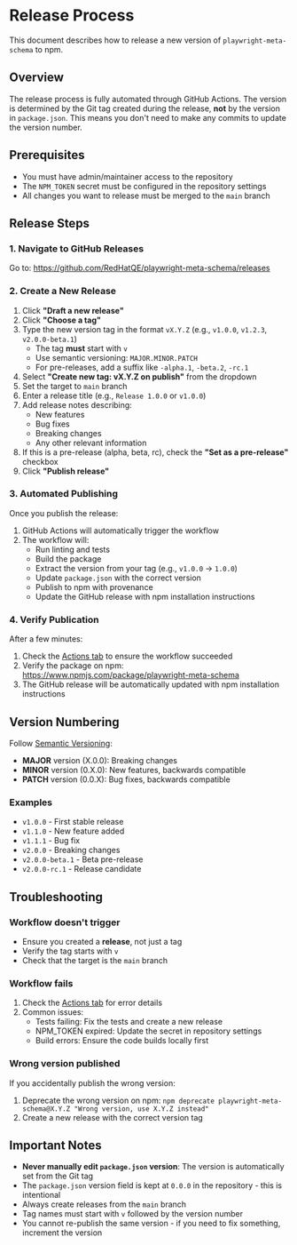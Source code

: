 # Release Process

This document describes how to release a new version of `playwright-meta-schema` to npm.

## Overview

The release process is fully automated through GitHub Actions. The version is determined by the Git tag created during the release, **not** by the version in `package.json`. This means you don't need to make any commits to update the version number.

## Prerequisites

- You must have admin/maintainer access to the repository
- The `NPM_TOKEN` secret must be configured in the repository settings
- All changes you want to release must be merged to the `main` branch

## Release Steps

### 1. Navigate to GitHub Releases

Go to: https://github.com/RedHatQE/playwright-meta-schema/releases

### 2. Create a New Release

1. Click **"Draft a new release"**
2. Click **"Choose a tag"**
3. Type the new version tag in the format `vX.Y.Z` (e.g., `v1.0.0`, `v1.2.3`, `v2.0.0-beta.1`)
   - The tag **must** start with `v`
   - Use semantic versioning: `MAJOR.MINOR.PATCH`
   - For pre-releases, add a suffix like `-alpha.1`, `-beta.2`, `-rc.1`
4. Select **"Create new tag: vX.Y.Z on publish"** from the dropdown
5. Set the target to `main` branch
6. Enter a release title (e.g., `Release 1.0.0` or `v1.0.0`)
7. Add release notes describing:
   - New features
   - Bug fixes
   - Breaking changes
   - Any other relevant information
8. If this is a pre-release (alpha, beta, rc), check the **"Set as a pre-release"** checkbox
9. Click **"Publish release"**

### 3. Automated Publishing

Once you publish the release:

1. GitHub Actions will automatically trigger the workflow
2. The workflow will:
   - Run linting and tests
   - Build the package
   - Extract the version from your tag (e.g., `v1.0.0` → `1.0.0`)
   - Update `package.json` with the correct version
   - Publish to npm with provenance
   - Update the GitHub release with npm installation instructions

### 4. Verify Publication

After a few minutes:

1. Check the [Actions tab](https://github.com/RedHatQE/playwright-meta-schema/actions) to ensure the workflow succeeded
2. Verify the package on npm: https://www.npmjs.com/package/playwright-meta-schema
3. The GitHub release will be automatically updated with npm installation instructions

## Version Numbering

Follow [Semantic Versioning](https://semver.org/):

- **MAJOR** version (X.0.0): Breaking changes
- **MINOR** version (0.X.0): New features, backwards compatible
- **PATCH** version (0.0.X): Bug fixes, backwards compatible

### Examples

- `v1.0.0` - First stable release
- `v1.1.0` - New feature added
- `v1.1.1` - Bug fix
- `v2.0.0` - Breaking changes
- `v2.0.0-beta.1` - Beta pre-release
- `v2.0.0-rc.1` - Release candidate

## Troubleshooting

### Workflow doesn't trigger

- Ensure you created a **release**, not just a tag
- Verify the tag starts with `v`
- Check that the target is the `main` branch

### Workflow fails

1. Check the [Actions tab](https://github.com/RedHatQE/playwright-meta-schema/actions) for error details
2. Common issues:
   - Tests failing: Fix the tests and create a new release
   - NPM_TOKEN expired: Update the secret in repository settings
   - Build errors: Ensure the code builds locally first

### Wrong version published

If you accidentally publish the wrong version:

1. Deprecate the wrong version on npm: `npm deprecate playwright-meta-schema@X.Y.Z "Wrong version, use X.Y.Z instead"`
2. Create a new release with the correct version tag

## Important Notes

- **Never manually edit `package.json` version**: The version is automatically set from the Git tag
- The `package.json` version field is kept at `0.0.0` in the repository - this is intentional
- Always create releases from the `main` branch
- Tag names must start with `v` followed by the version number
- You cannot re-publish the same version - if you need to fix something, increment the version
